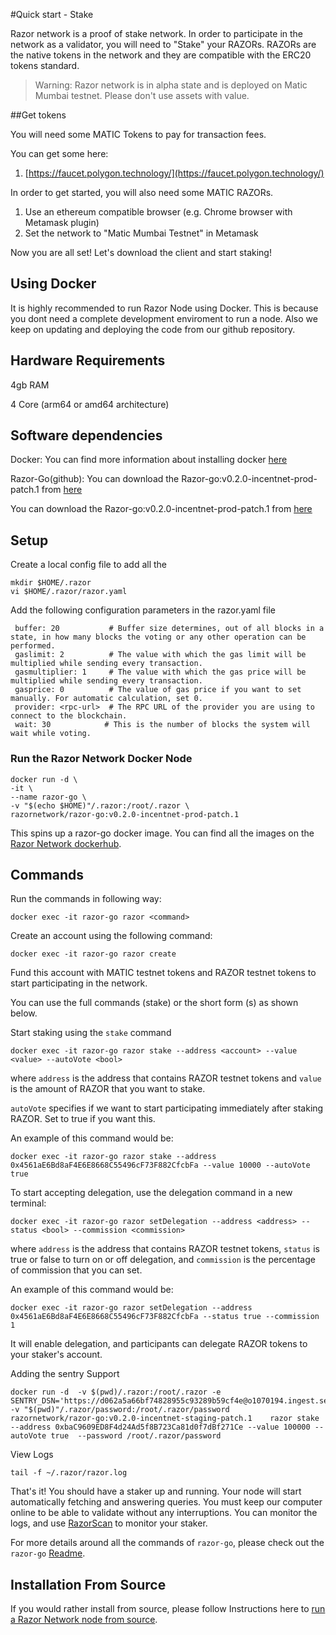 #Quick start - Stake

Razor network is a proof of stake network. In order to participate in the network as a validator, you will need to "Stake" your RAZORs. RAZORs are the native tokens in the network and they are compatible with the ERC20 tokens standard.

> Warning: Razor network is in alpha state and is deployed on Matic Mumbai testnet. Please don't use assets with value.

##Get tokens

You will need some MATIC Tokens to pay for transaction fees.

You can get some here:

1. [https://faucet.polygon.technology/](https://faucet.polygon.technology/)

In order to get started, you will also need some MATIC RAZORs.

1. Use an ethereum compatible browser (e.g. Chrome browser with Metamask plugin)
2. Set the network to "Matic Mumbai Testnet" in Metamask

Now you are all set! Let's download the client and start staking!

## Using Docker

It is highly recommended to run Razor Node using Docker. This is because you dont need a complete development enviroment to run a node. Also we keep on updating and deploying the code from our github repository. 

## Hardware Requirements

4gb RAM

4 Core (arm64 or amd64 architecture)


## Software dependencies

Docker: You can find more information about installing docker [here](https://docs.docker.com/engine/install/)

Razor-Go(github): You can download the Razor-go:v0.2.0-incentnet-prod-patch.1 from [here](https://github.com/razor-network/razor-go/releases/tag/v0.2.0-incentnet-prod-patch.1)

You can download the Razor-go:v0.2.0-incentnet-prod-patch.1 from [here](https://hub.docker.com/layers/razornetwork/razor-go/v0.2.0-incentnet-prod-patch.1/images/sha256-d6e9d10ecc0b18ebc1e2f01c31988f6aff41b7636990c35e1002c2da925014cc?context=repo)


## Setup

Create a local config file to add all the 

    mkdir $HOME/.razor
    vi $HOME/.razor/razor.yaml

Add the following configuration parameters in the razor.yaml file

     buffer: 20           # Buffer size determines, out of all blocks in a state, in how many blocks the voting or any other operation can be performed.
     gaslimit: 2          # The value with which the gas limit will be multiplied while sending every transaction.
     gasmultiplier: 1     # The value with which the gas price will be multiplied while sending every transaction.
     gasprice: 0          # The value of gas price if you want to set manually. For automatic calculation, set 0.
     provider: <rpc-url>  # The RPC URL of the provider you are using to connect to the blockchain.
     wait: 30            # This is the number of blocks the system will wait while voting.


### Run the Razor Network Docker Node

    docker run -d \
    -it \
    --name razor-go \
    -v "$(echo $HOME)"/.razor:/root/.razor \
    razornetwork/razor-go:v0.2.0-incentnet-prod-patch.1

This spins up a razor-go docker image. You can find all the images on the [Razor Network dockerhub](https://hub.docker.com/u/razornetwork).

## Commands

Run the commands in following way:

    docker exec -it razor-go razor <command>


Create an account using the following command:

    docker exec -it razor-go razor create


Fund this account with MATIC testnet tokens and RAZOR testnet tokens to start participating in the network.

You can use the full commands (stake) or the short form (s) as shown below.


Start staking using the `stake` command

    docker exec -it razor-go razor stake --address <account> --value <value> --autoVote <bool>

where `address` is the address that contains RAZOR testnet tokens and `value` is the amount of RAZOR that you want to stake.

`autoVote` specifies if we want to start participating immediately after staking RAZOR. Set to true if you want this.

An example of this command would be:

    docker exec -it razor-go razor stake --address 0x4561aE6Bd8aF4E6E8668C55496cF73F882CfcbFa --value 10000 --autoVote true
    
To start accepting delegation, use the delegation command in a new terminal:

    docker exec -it razor-go razor setDelegation --address <address> --status <bool> --commission <commission>

where `address` is the address that contains RAZOR testnet tokens, `status` is true or false to turn on or off delegation, and `commission` is the percentage of commission that you can set.

An example of this command would be:

    docker exec -it razor-go razor setDelegation --address 0x4561aE6Bd8aF4E6E8668C55496cF73F882CfcbFa --status true --commission 1

It will enable delegation, and participants can delegate RAZOR tokens to your staker's account.

Adding the sentry Support

    docker run -d  -v $(pwd)/.razor:/root/.razor -e SENTRY_DSN='https://d062a5a66bf74828955c93289b59cf4e@o1070194.ingest.sentry.io/6065829'   -v "$(pwd)"/.razor/password:/root/.razor/password    razornetwork/razor-go:v0.2.0-incentnet-staging-patch.1    razor stake --address 0xbaC9609ED8F4d24Ad5f8B723Ca81d0f7dBf271Ce --value 100000 --autoVote true  --password /root/.razor/password

View Logs 

    tail -f ~/.razor/razor.log

That's it! You should have a staker up and running. Your node will start automatically fetching and answering queries. You must keep our computer online to be able to validate without any interruptions. You can monitor the logs, and use [RazorScan](https://razorscan.io) to monitor your staker. 

For more details around all the commands of `razor-go`, please check out the `razor-go` [Readme](https://github.com/razor-network/razor-go#readme).


## Installation From Source

If you would rather install from source, please follow Instructions here to [run a Razor Network node from source](https://github.com/razor-network/razor-go#building-the-source).

